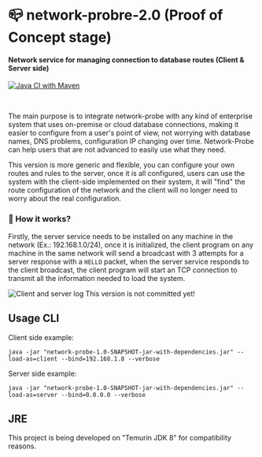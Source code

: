 # 📪 network-probre-2.0 (Proof of Concept stage)

#### Network service for managing connection to database routes (Client & Server side)

[![Java CI with Maven](https://github.com/daviddev16/network-probe-2.0/actions/workflows/maven.yml/badge.svg)](https://github.com/daviddev16/network-probe-2.0/actions/workflows/maven.yml)

<br>

The main purpose is to integrate network-probe with any kind of enterprise system that uses on-premise or cloud database connections, making it easier to configure from a user's point of view, not worrying with database names, DNS problems, configuration IP changing over time. Network-Probe can help users that are not advanced to easily use what they need.

This version is more generic and flexible, you can configure your own routes and rules to the server, once it is all configured, users can use the system with the client-side implemented on their system, it will "find" the route configuration of the network and the client will no longer need to worry about the real configuration. 

### 💠 How it works?

Firstly, the server service needs to be installed on any machine in the network (Ex.: 192.168.1.0/24), once it is initialized, the client program on any machine in the same network will send a broadcast with 3 attempts for a server response with a `HELLO` packet, when the server service responds to the client broadcast, the client program will start an TCP connection to transmit all the information needed to load the system.  

![Client and server log](https://i.imgur.com/wC7yRKX_d.webp?maxwidth=1920)
This version is not committed yet!

## Usage CLI

Client side example:
```
java -jar "network-probe-1.0-SNAPSHOT-jar-with-dependencies.jar" --load-as=client --bind=192.168.1.8 --verbose
```

Server side example:
```
java -jar "network-probe-1.0-SNAPSHOT-jar-with-dependencies.jar" --load-as=server --bind=0.0.0.0 --verbose
```

## JRE

This project is being developed on "Temurin JDK 8" for compatibility reasons.

